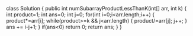 class Solution {
public int numSubarrayProductLessThanK(int[] arr, int k) {
int product=1;
int ans=0;
int j=0;
for(int i=0;i<arr.length;i++)
{
product*=arr[i];
while(product>=k && j<arr.length)
{
product/=arr[j];
j++;
}
ans += i-j+1;
}
if(ans<0)
return 0;
return ans;
}
}